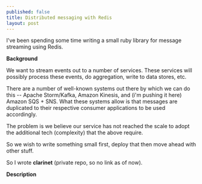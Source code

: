 ```yaml
---
published: false
title: Distributed messaging with Redis
layout: post
---
```

I've been spending some time writing a small ruby library for message streaming using Redis.

__Background__

We want to stream events out to a number of services. These services will possibly process these events, do aggregation, write to data stores, etc.

There are a number of well-known systems out there by which we can do this -- Apache Storm/Kafka, Amazon Kinesis, and (i'm pushing it here) Amazon SQS + SNS. What these systems allow is that messages are duplicated to their respective consumer applications to be used accordingly.

The problem is we believe our service has not reached the scale to adopt the additional tech (complexity) that the above require. 

So we wish to write something small first, deploy that then move ahead with other stuff.

So I wrote __clarinet__ (private repo, so no link as of now).

__Description__


